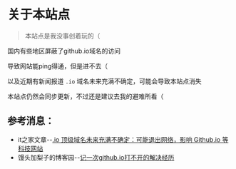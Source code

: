 # 关于本站点

> 本站点是我没事创着玩的（

国内有些地区屏蔽了github.io域名的访问

导致网站能ping得通，但是进不去（

以及近期有新闻报道 `.io` 域名未来充满不确定，可能会导致本站点消失

本站点仍然会同步更新，不过还是建议去我的避难所看（

## 参考消息：

- it之家文章--[.io 顶级域名未来充满不确定：可能退出网络，影响 Github.io 等科技网站](https://www.ithome.com/0/801/540.htm)
- 馒头加梨子的博客园--[记一次github.io打不开的解决经历](https://www.cnblogs.com/yangzhou33/p/13973868.html)
